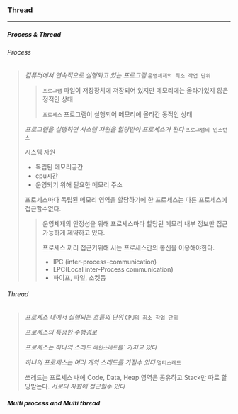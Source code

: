 ### Thread

---

##### Process & Thread

###### Process

> *컴퓨터에서 연속적으로 실행되고 있는 프로그램*  `운영체제의 최소 작업 단위`
>
> >`프로그램` 파일이 저장장치에 저장되어 있지만 메모리에는 올라가있지 않은 정적인 상태
> >
> >`프로세스` 프로그램이 실행되어 메모리에 올라간 동적인 상태
>
> *프로그램을 실행하면 시스템 자원을 할당받아 프로세스가 된다*  `프로그램의 인스턴스`
>
> 시스템 자원
>
> - 독립된 메모리공간
> - cpu시간
> - 운영되기 위해 필요한 메모리 주소
>
> 프로세스마다 독립된 메모리 영역을 할당하기에 한 프로세스는 다른 프로세스에 접근할수없다.
>
> > 운영체제의 안정성을 위해 프로세스마다 할당된 메모리 내부 정보만 접근가능하게 제약하고 있다.
> >
> > 프로세스 끼리 접근기위해 서는 프로세스간의 통신을 이용해야한다.
> >
> > - IPC (inter-process-communication) 
> > - LPC(Local inter-Process communication)
> > - 파이프, 파일, 소켓등
>
> 

###### Thread

> *프로세스 내에서 실행되는 흐름의 단위*   `CPU의 최소 작업 단위`
>
> *프로세스의 특정한 수행경로*
>
> *프로세스는 하나의 스레드 `메인스레드`를` 가지고 있다*
>
> *하나의 프로세스는 여러 개의 스레드를 가질수 있다* `멀티스레드`
>
> 쓰레드는 프로세스 내에 Code, Data, Heap 영역은 공유하고 Stack만 따로 할당받는다. *서로의 자원에 접근할수 있다*

##### Multi process and Multi thread





